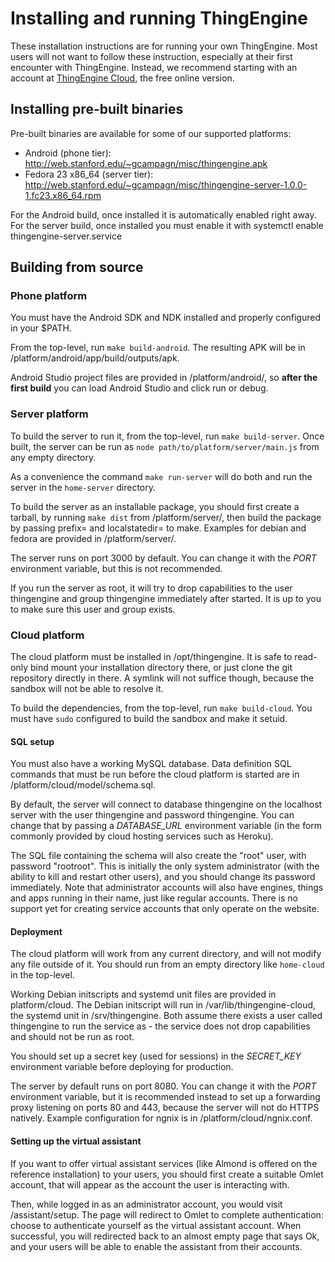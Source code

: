# Installing and running ThingEngine

These installation instructions are for running your own ThingEngine.
Most users will not want to follow these instruction, especially at their
first encounter with ThingEngine. Instead, we recommend starting with
an account at [ThingEngine Cloud](https://thingengine.stanford.edu), the
free online version.

## Installing pre-built binaries

Pre-built binaries are available for some of our supported platforms:

- Android (phone tier): http://web.stanford.edu/~gcampagn/misc/thingengine.apk
- Fedora 23 x86_64 (server tier): http://web.stanford.edu/~gcampagn/misc/thingengine-server-1.0.0-1.fc23.x86_64.rpm

For the Android build, once installed it is automatically enabled right away.
For the server build, once installed you must enable it with
    systemctl enable thingengine-server.service

## Building from source

### Phone platform

You must have the Android SDK and NDK installed and properly configured
in your $PATH.

From the top-level, run `make build-android`. The resulting APK will
be in /platform/android/app/build/outputs/apk.

Android Studio project files are provided in /platform/android/, so **after
the first build** you can load Android Studio and click run or debug.

### Server platform

To build the server to run it, from the top-level, run `make build-server`.
Once built, the server can be run as `node path/to/platform/server/main.js`
from any empty directory.

As a convenience the command `make run-server` will do both and run the
server in the `home-server` directory.

To build the server as an installable package, you should first create a tarball,
by running `make dist` from /platform/server/, then build the package
by passing prefix= and localstatedir= to make. Examples for debian and
fedora are provided in /platform/server/.

The server runs on port 3000 by default. You can change it with the _PORT_
environment variable, but this is not recommended.

If you run the server as root, it will try to drop capabilities to the user
thingengine and group thingengine immediately after started. It is up to you
to make sure this user and group exists.

### Cloud platform

The cloud platform must be installed in /opt/thingengine. It is safe
to read-only bind mount your installation directory there, or just
clone the git repository directly in there. A symlink will not suffice
though, because the sandbox will not be able to resolve it.

To build the dependencies, from the top-level, run `make
build-cloud`. You must have `sudo` configured to build the sandbox and
make it setuid.

#### SQL setup

You must also have a working MySQL database. Data definition SQL
commands that must be run before the cloud platform is started are in
/platform/cloud/model/schema.sql.

By default, the server will connect to database thingengine on the
localhost server with the user thingengine and password
thingengine. You can change that by passing a _DATABASE\_URL_
environment variable (in the form commonly provided by cloud hosting
services such as Heroku).

The SQL file containing the schema will also create the "root" user,
with password "rootroot". This is initially the only system
administrator (with the ability to kill and restart other users), and
you should change its password immediately. Note that administrator
accounts will also have engines, things and apps running in their
name, just like regular accounts. There is no support yet for creating
service accounts that only operate on the website.

#### Deployment

The cloud platform will work from any current directory, and will not
modify any file outside of it. You should run from an empty directory
like `home-cloud` in the top-level.

Working Debian initscripts and systemd unit files are provided in
platform/cloud.  The Debian initscript will run in
/var/lib/thingengine-cloud, the systemd unit in /srv/thingengine. Both
assume there exists a user called thingengine to run the service as -
the service does not drop capabilities and should not be run as root.

You should set up a secret key (used for sessions) in the
_SECRET\_KEY_ environment variable before deploying for production.

The server by default runs on port 8080. You can change it with the
_PORT_ environment variable, but it is recommended instead to set up a
forwarding proxy listening on ports 80 and 443, because the server
will not do HTTPS natively. Example configuration for ngnix is in
/platform/cloud/ngnix.conf.

#### Setting up the virtual assistant

If you want to offer virtual assistant services (like Almond is
offered on the reference installation) to your users, you should first
create a suitable Omlet account, that will appear as the account
the user is interacting with.

Then, while logged in as an administrator account, you would visit
/assistant/setup. The page will redirect to Omlet to complete
authentication: choose to authenticate yourself as the virtual
assistant account. When successful, you will redirected back to
an almost empty page that says Ok, and your users will be able
to enable the assistant from their accounts.
